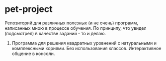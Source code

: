 # pet-project
Репозиторий для различных полезных (и не очень) программ, написанных мною в процессе обучения. По принципу, что увидел (подсмотрел) в качестве заданий - то и делаю.
01. Программа для решения квадратных уровнений с натуральными и комплексными корнями. Без использования классов. Интерактивное общение в консоли.
